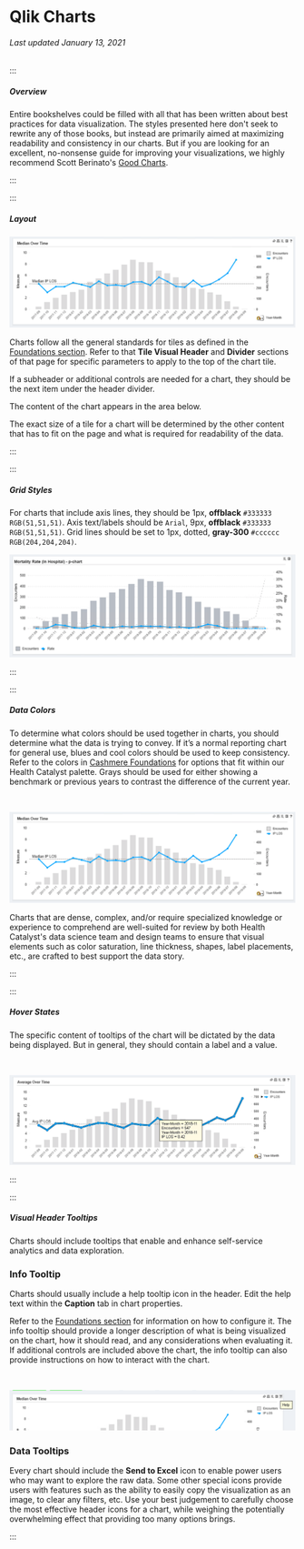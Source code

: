 # Qlik Charts

###### Last updated January 13, 2021

:::

##### Overview

Entire bookshelves could be filled with all that has been written about best practices for data visualization. The styles presented here don't seek to rewrite any of those books, but instead are primarily aimed at maximizing readability and consistency in our charts. But if you are looking for an excellent, no-nonsense guide for improving your visualizations, we highly recommend Scott Berinato's [Good Charts](http://a.co/9uDIcKr).

:::

:::

##### Layout

![Chart Example](./assets/analytics/qlik/qlik-chart.png "Chart Example")

Charts follow all the general standards for tiles as defined in the [Foundations section](/analytics/qlik-foundations).
Refer to that **Tile Visual Header** and **Divider** sections of that page for specific parameters to apply to the top of the chart tile.

If a subheader or additional controls are needed for a chart, they should be the next item under the header divider.

The content of the chart appears in the area below.

The exact size of a tile for a chart will be determined by the other content that has to fit on the page and what is required for readability of the data.

:::

:::

##### Grid Styles

For charts that include axis lines, they should be 1px, **offblack** `#333333 RGB(51,51,51)`.
Axis text/labels should be `Arial`, 9px, **offblack** `#333333 RGB(51,51,51)`.
Grid lines should be set to 1px, dotted, **gray-300** `#cccccc RGB(204,204,204)`.

![Grid Lines](./assets/analytics/qlik/qlik-gridlines.png "Grid Lines")

:::

:::

##### Data Colors

To determine what colors should be used together in charts, you should determine what the data is trying to convey. If it’s a normal reporting chart for general use, blues and cool colors should be used to keep consistency. Refer to the colors in [Cashmere Foundations](/foundations/color) for options that fit within our Health Catalyst palette. Grays should be used for either showing a benchmark or previous years to contrast the difference of the current year.

<div style="text-align:center"><br>

![data colors](/assets/analytics/qlik/qlik-chart.png "Qlik Chart")

</div>

Charts that are dense, complex, and/or require specialized knowledge or experience to comprehend are well-suited for review by both Health Catalyst's data science team and design teams to ensure that visual elements such as color saturation, line thickness, shapes, label placements, etc., are crafted to best support the data story. 

:::

:::

##### Hover States

The specific content of tooltips of the chart will be dictated by the data being displayed.
But in general, they should contain a label and a value.

<div style="text-align:center"><br>

![tooltip](/assets/analytics/qlik/qlik-tooltip.png "Qlik Tooltip")

</div>

:::

:::

##### Visual Header Tooltips

Charts should include tooltips that enable and enhance self-service analytics and data exploration. 

### Info Tooltip

Charts should usually include a help tooltip icon in the header. Edit the help text within the **Caption** tab in chart properties.

Refer to the [Foundations section](/analytics/qlik-foundations) for information on how to configure it.
The info tooltip should provide a longer description of what is being visualized on the chart, how it should read, and any considerations when evaluating it.
If additional controls are included above the chart, the info tooltip can also provide instructions on how to interact with the chart.

<div style="text-align:center"><br>

![Info Tooltips](./assets/analytics/qlik/qlik-info.png "Info Tooltips")
</div>

### Data Tooltips

Every chart should include the **Send to Excel** icon to enable power users who may want to explore the raw data. Some other special icons provide users with features such as the ability to easily copy the visualization as an image, to clear any filters, etc. Use your best judgement to carefully choose the most effective header icons for a chart, while weighing the potentially overwhelming effect that providing too many options brings. 

:::
